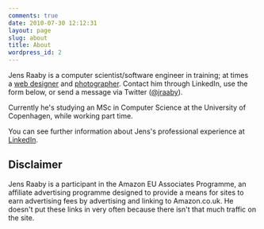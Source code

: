 ```yaml
---
comments: true
date: 2010-07-30 12:12:31
layout: page
slug: about
title: About
wordpress_id: 2
---
```


Jens Raaby is a computer scientist/software engineer in training; at times a [web designer](/web-design/) and [photographer](/photographs). Contact him through LinkedIn, use the form below, or send a message via Twitter ([@jraaby](http://twitter.com/jraaby)).

Currently he's studying an MSc in Computer Science at the University of Copenhagen, while working part time.


You can see further information about Jens's professional experience at [LinkedIn](http://uk.linkedin.com/in/jensraaby).

## Disclaimer

Jens Raaby is a participant in the Amazon EU Associates Programme, an affiliate advertising programme designed to provide a means for sites to earn advertising fees by advertising and linking to Amazon.co.uk. He doesn't put these links in very often because there isn't that much traffic on the site.
